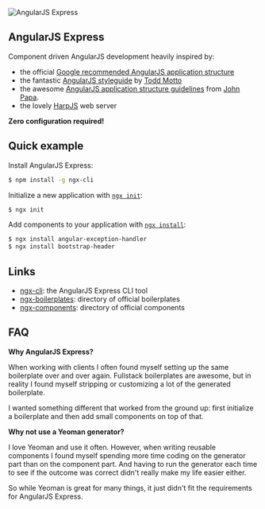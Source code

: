 ![AngularJS Express](http://i.imgur.com/nTj9QgN.png)

## AngularJS Express

Component driven AngularJS development heavily inspired by:

- the official [Google recommended AngularJS application structure](https://docs.google.com/document/d/1XXMvReO8-Awi1EZXAXS4PzDzdNvV6pGcuaF4Q9821Es/pub)
- the fantastic [AngularJS styleguide](https://github.com/toddmotto/angularjs-styleguide) by [Todd Motto](http://toddmotto.com/)
- the awesome [AngularJS application structure guidelines](https://github.com/johnpapa/angularjs-styleguide) from [John Papa](http://www.johnpapa.net/).
- the lovely [HarpJS](http://harpjs.com) web server

**Zero configuration required!**

## Quick example

Install AngularJS Express:

```bash
$ npm install -g ngx-cli
```

Initialize a new application with [`ngx init`](https://github.com/angular-express/ngx-cli):

```bash
$ ngx init
```

Add components to your application with [`ngx install`](https://github.com/angular-express/ngx-cli):

```bash
$ ngx install angular-exception-handler
$ ngx install bootstrap-header
```

## Links

- [ngx-cli](https://github.com/angular-express/ngx-cli): the AngularJS Express CLI tool
- [ngx-boilerplates](https://github.com/ngx-boilerplates): directory of official boilerplates 
- [ngx-components](https://github.com/ngx-components): directory of official components

## FAQ

**Why AngularJS Express?**

When working with clients I often found myself setting up the same boilerplate over and over again. Fullstack boilerplates are awesome, but in reality I found myself stripping or customizing a lot of the generated boilerplate.

I wanted something different that worked from the ground up: first initialize a boilerplate and then add small components on top of that.

**Why not use a Yeoman generator?**

I love Yeoman and use it often. However, when writing reusable components I found myself spending more time coding on the generator part than on the component part. And having to run the generator each time to see if the outcome was correct didn't really make my life easier either.

So while Yeoman is great for many things, it just didn't fit the requirements for AngularJS Express.